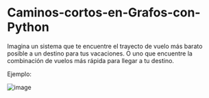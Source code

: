 # Caminos-cortos-en-Grafos-con-Python

Imagina un sistema que te encuentre el trayecto de vuelo más barato posible a un destino para tus vacaciones. O uno que encuentre la combinación de vuelos más rápida para llegar a tu destino.

Ejemplo: 

![image](https://user-images.githubusercontent.com/15478613/165209812-4329f771-ecd0-4b0d-aba6-80b97400c20d.png)

